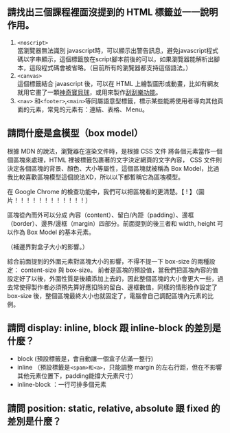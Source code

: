 ## 請找出三個課程裡面沒提到的 HTML 標籤並一一說明作用。

1. ```<noscript>```<br>當瀏覽器無法識別 javascript時，可以顯示出警告訊息，避免javascript程式碼以字串顯示，這個標籤放在script腳本前後的可以，如果瀏覽器能解析出腳本，這段程式碼會被省略。（目前所有的瀏覽器都支持這個語法。）
2. ```<canvas>``` <br>這個標籤結合 javascript 後，可以在 HTML 上繪製圖形或動畫，比如有網友就用它畫了一顆[神奇寶貝球](https://ithelp.ithome.com.tw/articles/10198687)，或用來製作[刮刮樂功能](http://www.ucamc.com/e-learning/javascript/329-如何使用html5-canvas-實現刮刮樂遊戲效果.html)。
3. ```<nav>``` 和````<footer>````,```<main>```等同屬語意型標籤，標示某些能將使用者導向其他頁面的元素，常見的元素有：連結、表格、Ｍenu。

## 請問什麼是盒模型（box model）
根據 MDN 的說法，瀏覽器在渲染文件時，是根據 CSS 文件 將各個元素當作一個個區塊來處理，HTML 裡被標籤包裹著的文字決定網頁的文字內容， CSS 文件則決定各個區塊的背景、顏色、大小等屬性，這個區塊就被稱為 Box Model，比過我比較喜歡區塊模型這個說法XD，所以以下都暫稱它為區塊模型。

在 Google Chrome 的檢查功能中，我們可以把區塊看的更清楚。【 ! 】（圖片！！！！！！！！！！！！）

區塊從內而外可以分成 內容（content）、留白/內距（padding）、邊框（border）、邊界/邊框（margin）四部分。前面提到的後三者和 width, height 可以作為 Box Model 的基本元素。

（補邊界對盒子大小的影響。） 

綜合前面提到的外圍元素對區塊大小的影響，不得不提一下 box-size 的兩種設定： content-size 與 box-size。 前者是區塊的預設值，當我們把區塊內容的值設定好了以後，外圍性質是後續添加上去的，因此整個區塊的大小會更大一些，過去常使得製作者必須預先算好應扣除的留白、邊框數值，同樣的情形換作設定了 box-size 後，整個區塊最終大小也就固定了，電腦會自己調配區塊內元素的比例。



## 請問 display: inline, block 跟 inline-block 的差別是什麼？
- block (預設標籤是<dix>，會自動讓一個盒子佔滿一整行)
- inline （預設標籤是```<spam>和<a>```，只能調整 margin 的左右行距，但在不影響其他元素位置下，padding能撐大元素尺寸）
- inline-block ：一行可排多個元素


## 請問 position: static, relative, absolute 跟 fixed 的差別是什麼？

